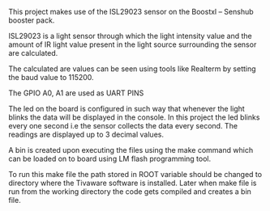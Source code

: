 This project makes use of the ISL29023 sensor on the Boostxl – Senshub booster pack.

ISL29023 is a light sensor through which the light intensity value and the amount of IR light value present in the light source surrounding the sensor are calculated.

The calculated are values can be seen using tools like Realterm by setting the baud value to 115200. 

The GPIO A0, A1 are used as UART PINS

The led on the board is configured in such way that whenever the light blinks the data will be displayed in the console. In this project the led blinks every one second i.e the sensor collects the data every second. The readings are displayed up to 3 decimal values.

A bin is created upon executing the files using the make command which can be loaded on to board using LM flash programming tool.

To run this make file the path stored in ROOT variable should be changed to directory where the Tivaware software is installed. Later when make file is run from the working directory the code gets compiled and creates a bin file.
